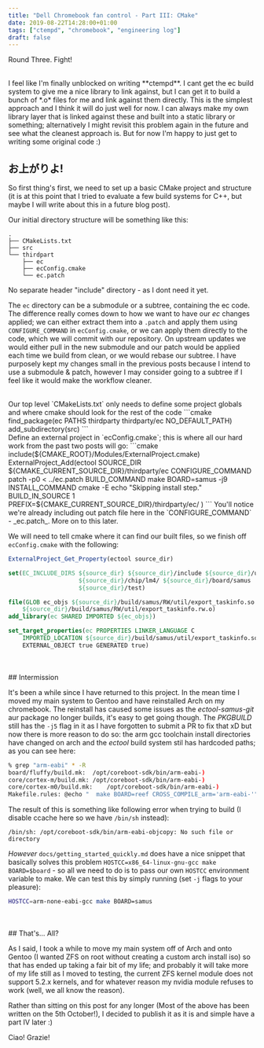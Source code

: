 ```yaml
---
title: "Dell Chromebook fan control - Part III: CMake"
date: 2019-08-22T14:28:00+01:00
tags: ["ctempd", "chromebook", "engineering log"]
draft: false
---
```


Round Three. Fight!

<br/>
I feel like I'm finally unblocked on writing **ctempd**. I cant get the ec build system to give me a nice library to link against, but I can get it to build a bunch of *.o* files for me and link against them directly. This is the simplest approach and I think it will do just well for now. I can always make my own library layer that is linked against these and built into a static library or something; alternatively I might revisit this problem again in the future and see what the cleanest approach is. But for now I'm happy to just get to writing some original code :)

## お上がりよ!

So first thing's first, we need to set up a basic CMake project and structure (it is at this point that I tried to evaluate a few build systems for C++, but maybe I will write about this in a future blog post).

Our initial directory structure will be something like this:  
```
.
├── CMakeLists.txt
├── src
└── thirdpart
    ├── ec
    ├── ecConfig.cmake
    └── ec.patch
```  
No separate header "include" directory - as I dont need it yet.  

The `ec` directory can be a submodule or a subtree, containing the ec code. The difference really comes down to how we want to have our *ec* changes applied; we can either extract them into a `.patch` and apply them using `CONFIGURE_COMMAND` in `ecConfig.cmake`, or we can apply them directly to the code, which we will commit with our repository. On upstream updates we would either pull in the new submodule and our patch would be applied each time we build from clean, or we would rebase our subtree. I have purposely kept my changes small in the previous posts because I intend to use a submodule & patch, however I may consider going to a subtree if I feel like it would make the workflow cleaner.

<br/>
Our top level `CMakeLists.txt` only needs to define some project globals and where cmake should look for the rest of the code
```cmake
find_package(ec PATHS thirdparty thirdparty/ec NO_DEFAULT_PATH)
add_subdirectory(src)
```  
<br/>
Define an external project in `ecConfig.cmake`; this is where all our hard work from the past two posts will go:  
```cmake
include(${CMAKE_ROOT}/Modules/ExternalProject.cmake)
ExternalProject_Add(ectool
    SOURCE_DIR ${CMAKE_CURRENT_SOURCE_DIR}/thirdparty/ec
    CONFIGURE_COMMAND  patch -p0 < ../ec.patch
    BUILD_COMMAND make BOARD=samus -j9
    INSTALL_COMMAND cmake -E echo "Skipping install step."
    BUILD_IN_SOURCE 1
    PREFIX=${CMAKE_CURRENT_SOURCE_DIR}/thirdparty/ec/
)
```
You'll notice we're already including out patch file here in the `CONFIGURE_COMMAND` - _ec.patch_. More on to this later.  
<br/>

We will need to tell cmake where it can find our built files, so we finish off `ecConfig.cmake` with the following:
```cmake
ExternalProject_Get_Property(ectool source_dir)

set(EC_INCLUDE_DIRS ${source_dir} ${source_dir}/include ${source_dir}/util
                    ${source_dir}/chip/lm4/ ${source_dir}/board/samus
                    ${source_dir}/test)

file(GLOB ec_objs ${source_dir}/build/samus/RW/util/export_taskinfo.so
    ${source_dir}/build/samus/RW/util/export_taskinfo.rw.o)
add_library(ec SHARED IMPORTED ${ec_objs})

set_target_properties(ec PROPERTIES LINKER_LANGUAGE C 
    IMPORTED_LOCATION ${source_dir}/build/samus/util/export_taskinfo.so
    EXTERNAL_OBJECT true GENERATED true)
```  
<br/>
<br/>
## Intermission

It's been a while since I have returned to this project. In the mean time I moved my main system to Gentoo and have reinstalled Arch on my chromebook. The reinstall has caused some issues as the _ectool-samus-git_ aur package no longer builds, it's easy to get going though. The _PKGBUILD_ still has the `-j5` flag in it as I have forgotten to submit a PR to fix that xD but now there is more reason to do so: the arm gcc toolchain install directories have changed on arch and the _ectool_ build system stil has hardcoded paths; as you can see here:

```sh
% grep "arm-eabi" * -R                                                                                    
board/fluffy/build.mk:	/opt/coreboot-sdk/bin/arm-eabi-)
core/cortex-m/build.mk:	/opt/coreboot-sdk/bin/arm-eabi-)
core/cortex-m0/build.mk:	/opt/coreboot-sdk/bin/arm-eabi-)
Makefile.rules:	@echo "  make BOARD=reef CROSS_COMPILE_arm='arm-eabi-'"
```

The result of this is something like following error when trying to build (I disable ccache here so we have `/bin/sh` instead):
```
/bin/sh: /opt/coreboot-sdk/bin/arm-eabi-objcopy: No such file or directory
```

*However* `docs/getting_started_quickly.md` does have a nice snippet that basically solves this problem `HOSTCC=x86_64-linux-gnu-gcc make BOARD=$board` - so all we need to do is to pass our own `HOSTCC` environment variable to make. We can test this by simply running (set `-j` flags to your pleasure):  
```sh
HOSTCC=arm-none-eabi-gcc make BOARD=samus
```
<br/>
<br/>
## That's... All?

As I said, I took a while to move my main system off of Arch and onto Gentoo (I wanted ZFS on root without creating a custom arch install iso) so that has ended up taking a fair bit of my life; and probably it will take more of my life still as I moved to testing, the current ZFS kernel module does not support 5.2.x kernels, and for whatever reason my nvidia module refuses to work (well, we all know the reason).

Rather than sitting on this post for any longer (Most of the above has been written on the 5th October!), I decided to publish it as it is and simple have a part IV later :)

Ciao! Grazie!
